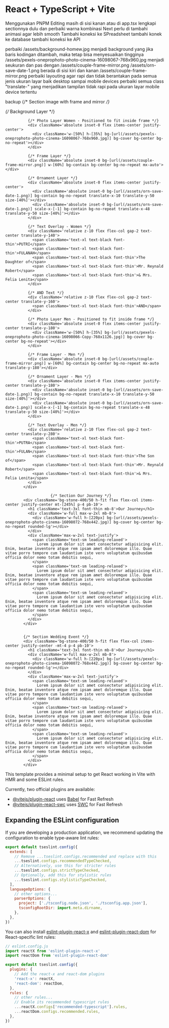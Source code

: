 # React + TypeScript + Vite

Menggunakan PNPM
Editing masih di sisi kanan atau di app.tsx lengkapi sectionnya dulu dan perbaiki warna kombinasi
Next perlu di tambahi animasi agar lebih smooth
Tambahi koneksi ke SPreadsheet
tambahi konek ke database
tambahi koneksi ke API

perbaiki /assets/background-homew.jpg menjadi background yang jika baris kodingan ditambah, maka tetap bisa menyesuaikan tingginya
/assets/pexels-oneprophoto-photo-cinema-16098067-768x960.jpg menjadi seukuran dan pas dengan /assets/couple-frame-mirror.png
/assets/orn-save-date-1.png berada di sisi kiri dan kanan /assets/couple-frame-mirror.png
perbaiki layouting agar rapi dan tidak berantakan pada semua jenis ukuran layar baik desktop sampai mobile devices
perbaiki semua class "translate-" yang menjadikan tampilan tidak rapi pada ukuran layar mobile device tertentu



backup
{/* Section image with frame and mirror */}
            <div className='relative h-screen'>
              {/* Background Layer */}
              <div className='absolute inset-0 bg-[url(/assets/background-homew.jpg)] bg-cover bg-center bg-no-repeat h-screen'></div>
              
              {/* Photo Layer Women - Positioned to fit inside frame */}
              <div className='absolute inset-0 flex items-center justify-center'>
                <div className='w-[50%] h-[35%] bg-[url(/assets/pexels-oneprophoto-photo-cinema-16098067-768x960.jpg)] bg-cover bg-center bg-no-repeat'></div>
              </div>
              
              {/* Frame Layer */}
              <div className='absolute inset-0 bg-[url(/assets/couple-frame-mirror.png)] w-[60%] bg-contain bg-center bg-no-repeat mx-auto'></div>
              
              {/* Ornament Layer */}
              <div className='absolute inset-0 flex items-center justify-center'>
                <div className='absolute inset-0 bg-[url(/assets/orn-save-date-1.png)] bg-contain bg-no-repeat translate-x-10 translate-y-50 size-[40%]'></div>
                <div className='absolute inset-0 bg-[url(/assets/orn-save-date-1.png)] scale-x-[-1] bg-contain bg-no-repeat translate-x-48 translate-y-50 size-[40%]'></div>
              </div>
              
              {/* Text Overlay - Women */}
              <div className='relative z-10 flex flex-col gap-2 text-center translate-y-140'>
                <span className='text-xl text-black font-thin'>PUTRI</span>
                <span className='text-xl text-black font-thin'>FULANAH</span>
                <span className='text-xl text-black font-thin'>The Daughter of</span>
                <span className='text-xl text-black font-thin'>Mr. Reynald Robert</span>
                <span className='text-xl text-black font-thin'>& Mrs. Felia Lenita</span>
              </div>

              {/* AND Text */}
              <div className='relative z-10 flex flex-col gap-2 text-center translate-y-160'>
                <span className='text-xl text-black font-thin'>AND</span>
              </div>

              {/* Photo Layer Men - Positioned to fit inside frame */}
              <div className='absolute inset-0 flex items-center justify-center translate-y-180'>
                <div className='w-[50%] h-[35%] bg-[url(/assets/pexels-oneprophoto-photo-cinema-16098066-Copy-768x1126.jpg)] bg-cover bg-center bg-no-repeat'></div>
              </div>
              
              {/* Frame Layer - Men */}
              <div className='absolute inset-0 bg-[url(/assets/couple-frame-mirror.png)] w-[60%] bg-contain bg-center bg-no-repeat mx-auto translate-y-180'></div>
              
              {/* Ornament Layer - Men */}
              <div className='absolute inset-0 flex items-center justify-center translate-y-180'>
                <div className='absolute inset-0 bg-[url(/assets/orn-save-date-1.png)] bg-contain bg-no-repeat translate-x-10 translate-y-50 size-[40%]'></div>
                <div className='absolute inset-0 bg-[url(/assets/orn-save-date-1.png)] scale-x-[-1] bg-contain bg-no-repeat translate-x-48 translate-y-50 size-[40%]'></div>
              </div>

              {/* Text Overlay - Men */}
              <div className='relative z-10 flex flex-col gap-2 text-center translate-y-280'>
                <span className='text-xl text-black font-thin'>PUTRA</span>
                <span className='text-xl text-black font-thin'>FULAN</span>
                <span className='text-xl text-black font-thin'>The Son of</span>
                <span className='text-xl text-black font-thin'>Mr. Reynald Robert</span>
                <span className='text-xl text-black font-thin'>& Mrs. Felia Lenita</span>
              </div>
            </div>

                        {/* Section Our Journey */}
            <div className='bg-stone-400/50 h-fit flex flex-col items-center justify-center mt-[245%] p-4 pb-10'>
              <h1 className='text-3xl font-thin mb-8'>Our Journey</h1>
              <div className='w-full max-w-2xl mb-8'>
                <div className='w-full h-[220px] bg-[url(/assets/pexels-oneprophoto-photo-cinema-16098072-768x442.jpg)] bg-cover bg-center bg-no-repeat rounded-lg'></div>
              </div>
              <div className='max-w-2xl text-justify'>
                <span className='text-sm leading-relaxed'>
                  Lorem ipsum dolor sit amet consectetur adipisicing elit. Enim, beatae inventore atque rem ipsam amet doloremque illo. Quae vitae porro tempore cum laudantium iste vero voluptatum quibusdam officia dolor nemo totam debitis sequi,
                </span>
                <span className='text-sm leading-relaxed'>
                  Lorem ipsum dolor sit amet consectetur adipisicing elit. Enim, beatae inventore atque rem ipsam amet doloremque illo. Quae vitae porro tempore cum laudantium iste vero voluptatum quibusdam officia dolor nemo totam debitis sequi,
                </span>
                <span className='text-sm leading-relaxed'>
                  Lorem ipsum dolor sit amet consectetur adipisicing elit. Enim, beatae inventore atque rem ipsam amet doloremque illo. Quae vitae porro tempore cum laudantium iste vero voluptatum quibusdam officia dolor nemo totam debitis sequi,
                </span>
              </div>
            </div>

            
            {/* Section Wedding Event */}
            <div className='bg-stone-400/50 h-fit flex flex-col items-center justify-center -mt-4 p-4 pb-10'>
              <h1 className='text-3xl font-thin mb-8'>Our Journey</h1>
              <div className='w-full max-w-2xl mb-8'>
                <div className='w-full h-[220px] bg-[url(/assets/pexels-oneprophoto-photo-cinema-16098072-768x442.jpg)] bg-cover bg-center bg-no-repeat rounded-lg'></div>
              </div>
              <div className='max-w-2xl text-justify'>
                <span className='text-sm leading-relaxed'>
                  Lorem ipsum dolor sit amet consectetur adipisicing elit. Enim, beatae inventore atque rem ipsam amet doloremque illo. Quae vitae porro tempore cum laudantium iste vero voluptatum quibusdam officia dolor nemo totam debitis sequi,
                </span>
                <span className='text-sm leading-relaxed'>
                  Lorem ipsum dolor sit amet consectetur adipisicing elit. Enim, beatae inventore atque rem ipsam amet doloremque illo. Quae vitae porro tempore cum laudantium iste vero voluptatum quibusdam officia dolor nemo totam debitis sequi,
                </span>
                <span className='text-sm leading-relaxed'>
                  Lorem ipsum dolor sit amet consectetur adipisicing elit. Enim, beatae inventore atque rem ipsam amet doloremque illo. Quae vitae porro tempore cum laudantium iste vero voluptatum quibusdam officia dolor nemo totam debitis sequi,
                </span>
              </div>
            </div>


This template provides a minimal setup to get React working in Vite with HMR and some ESLint rules.

Currently, two official plugins are available:

- [@vitejs/plugin-react](https://github.com/vitejs/vite-plugin-react/blob/main/packages/plugin-react/README.md) uses [Babel](https://babeljs.io/) for Fast Refresh
- [@vitejs/plugin-react-swc](https://github.com/vitejs/vite-plugin-react-swc) uses [SWC](https://swc.rs/) for Fast Refresh

## Expanding the ESLint configuration

If you are developing a production application, we recommend updating the configuration to enable type-aware lint rules:

```js
export default tseslint.config({
  extends: [
    // Remove ...tseslint.configs.recommended and replace with this
    ...tseslint.configs.recommendedTypeChecked,
    // Alternatively, use this for stricter rules
    ...tseslint.configs.strictTypeChecked,
    // Optionally, add this for stylistic rules
    ...tseslint.configs.stylisticTypeChecked,
  ],
  languageOptions: {
    // other options...
    parserOptions: {
      project: ['./tsconfig.node.json', './tsconfig.app.json'],
      tsconfigRootDir: import.meta.dirname,
    },
  },
})
```

You can also install [eslint-plugin-react-x](https://github.com/Rel1cx/eslint-react/tree/main/packages/plugins/eslint-plugin-react-x) and [eslint-plugin-react-dom](https://github.com/Rel1cx/eslint-react/tree/main/packages/plugins/eslint-plugin-react-dom) for React-specific lint rules:

```js
// eslint.config.js
import reactX from 'eslint-plugin-react-x'
import reactDom from 'eslint-plugin-react-dom'

export default tseslint.config({
  plugins: {
    // Add the react-x and react-dom plugins
    'react-x': reactX,
    'react-dom': reactDom,
  },
  rules: {
    // other rules...
    // Enable its recommended typescript rules
    ...reactX.configs['recommended-typescript'].rules,
    ...reactDom.configs.recommended.rules,
  },
})
```
